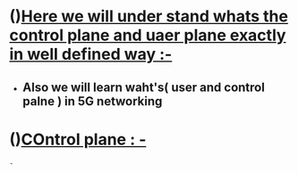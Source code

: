 # ()[Here we will under stand whats the control plane and uaer plane exactly in well defined way :-]()
   - ## Also we will  learn waht's( user and control palne ) in 5G networking 




# ()[COntrol plane : -]()
    - 

